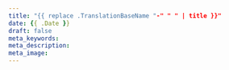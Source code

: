 ```yaml
---
title: "{{ replace .TranslationBaseName "-" " " | title }}"
date: {{ .Date }}
draft: false
meta_keywords: 
meta_description:
meta_image:
---
```


